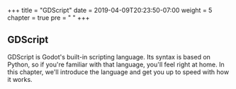 +++
title = "GDScript"
date = 2019-04-09T20:23:50-07:00
weight = 5
chapter = true
pre = "<i class='fas fa-scroll fa-fw'></i> "
+++

## <i class='fas fa-scroll'></i> GDScript

GDScript is Godot's built-in scripting language. Its syntax is based on Python, so if you're familiar with that language, you'll feel right at home. In this chapter, we'll introduce the language and get you up to speed with how it works.